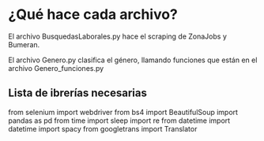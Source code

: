 # ¿Qué hace cada archivo?
El archivo BusquedasLaborales.py hace el scraping de ZonaJobs y Bumeran.

El archivo Genero.py clasifica el género, llamando funciones que están en el archivo Genero_funciones.py





## Lista de ibrerías necesarias
from selenium import webdriver
from bs4 import BeautifulSoup
import pandas as pd
from time import sleep
import re
from datetime import datetime
import spacy
from googletrans import Translator

